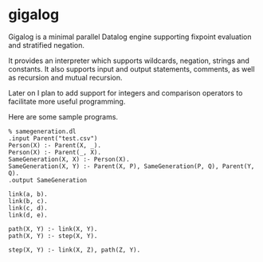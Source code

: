 # gigalog

Gigalog is a minimal parallel Datalog engine supporting fixpoint evaluation and stratified negation.

It provides an interpreter which supports wildcards, negation, strings and constants. It also supports input and output statements, comments, as well as recursion and mutual recursion.

Later on I plan to add support for integers and comparison operators to facilitate more useful programming.

Here are some sample programs.

```datalog
% samegeneration.dl
.input Parent("test.csv")
Person(X) :- Parent(X, _).
Person(X) :- Parent(_, X).
SameGeneration(X, X) :- Person(X).
SameGeneration(X, Y) :- Parent(X, P), SameGeneration(P, Q), Parent(Y, Q).
.output SameGeneration
```

```datalog
link(a, b).
link(b, c).
link(c, d).
link(d, e).

path(X, Y) :- link(X, Y).
path(X, Y) :- step(X, Y).

step(X, Y) :- link(X, Z), path(Z, Y).
```
